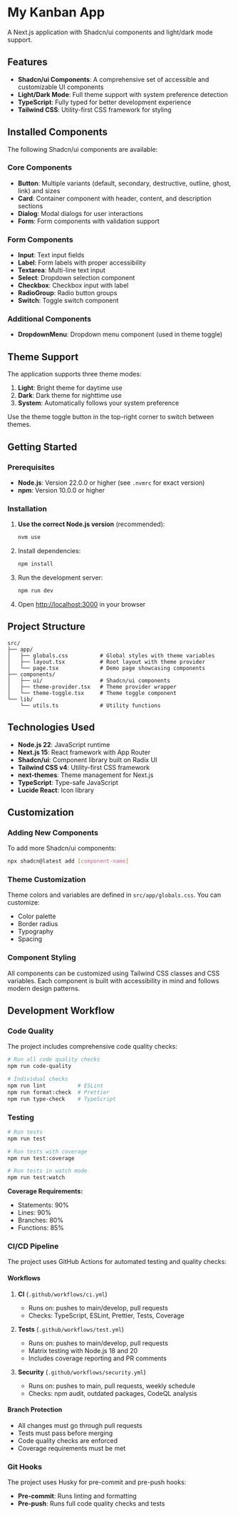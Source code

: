 # My Kanban App

A Next.js application with Shadcn/ui components and light/dark mode support.

## Features

- **Shadcn/ui Components**: A comprehensive set of accessible and customizable UI components
- **Light/Dark Mode**: Full theme support with system preference detection
- **TypeScript**: Fully typed for better development experience
- **Tailwind CSS**: Utility-first CSS framework for styling

## Installed Components

The following Shadcn/ui components are available:

### Core Components

- **Button**: Multiple variants (default, secondary, destructive, outline, ghost, link) and sizes
- **Card**: Container component with header, content, and description sections
- **Dialog**: Modal dialogs for user interactions
- **Form**: Form components with validation support

### Form Components

- **Input**: Text input fields
- **Label**: Form labels with proper accessibility
- **Textarea**: Multi-line text input
- **Select**: Dropdown selection component
- **Checkbox**: Checkbox input with label
- **RadioGroup**: Radio button groups
- **Switch**: Toggle switch component

### Additional Components

- **DropdownMenu**: Dropdown menu component (used in theme toggle)

## Theme Support

The application supports three theme modes:

1. **Light**: Bright theme for daytime use
2. **Dark**: Dark theme for nighttime use
3. **System**: Automatically follows your system preference

Use the theme toggle button in the top-right corner to switch between themes.

## Getting Started

### Prerequisites

- **Node.js**: Version 22.0.0 or higher (see `.nvmrc` for exact version)
- **npm**: Version 10.0.0 or higher

### Installation

1. **Use the correct Node.js version** (recommended):

   ```bash
   nvm use
   ```

2. Install dependencies:

   ```bash
   npm install
   ```

3. Run the development server:

   ```bash
   npm run dev
   ```

4. Open [http://localhost:3000](http://localhost:3000) in your browser

## Project Structure

```
src/
├── app/
│   ├── globals.css          # Global styles with theme variables
│   ├── layout.tsx           # Root layout with theme provider
│   └── page.tsx             # Demo page showcasing components
├── components/
│   ├── ui/                  # Shadcn/ui components
│   ├── theme-provider.tsx   # Theme provider wrapper
│   └── theme-toggle.tsx     # Theme toggle component
└── lib/
    └── utils.ts             # Utility functions
```

## Technologies Used

- **Node.js 22**: JavaScript runtime
- **Next.js 15**: React framework with App Router
- **Shadcn/ui**: Component library built on Radix UI
- **Tailwind CSS v4**: Utility-first CSS framework
- **next-themes**: Theme management for Next.js
- **TypeScript**: Type-safe JavaScript
- **Lucide React**: Icon library

## Customization

### Adding New Components

To add more Shadcn/ui components:

```bash
npx shadcn@latest add [component-name]
```

### Theme Customization

Theme colors and variables are defined in `src/app/globals.css`. You can customize:

- Color palette
- Border radius
- Typography
- Spacing

### Component Styling

All components can be customized using Tailwind CSS classes and CSS variables. Each component is built with accessibility in mind and follows modern design patterns.

## Development Workflow

### Code Quality

The project includes comprehensive code quality checks:

```bash
# Run all code quality checks
npm run code-quality

# Individual checks
npm run lint          # ESLint
npm run format:check  # Prettier
npm run type-check    # TypeScript
```

### Testing

```bash
# Run tests
npm run test

# Run tests with coverage
npm run test:coverage

# Run tests in watch mode
npm run test:watch
```

**Coverage Requirements:**

- Statements: 90%
- Lines: 90%
- Branches: 80%
- Functions: 85%

### CI/CD Pipeline

The project uses GitHub Actions for automated testing and quality checks:

#### Workflows

1. **CI** (`.github/workflows/ci.yml`)
   - Runs on: pushes to main/develop, pull requests
   - Checks: TypeScript, ESLint, Prettier, Tests, Coverage

2. **Tests** (`.github/workflows/test.yml`)
   - Runs on: pushes to main/develop, pull requests
   - Matrix testing with Node.js 18 and 20
   - Includes coverage reporting and PR comments

3. **Security** (`.github/workflows/security.yml`)
   - Runs on: pushes to main, pull requests, weekly schedule
   - Checks: npm audit, outdated packages, CodeQL analysis

#### Branch Protection

- All changes must go through pull requests
- Tests must pass before merging
- Code quality checks are enforced
- Coverage requirements must be met

### Git Hooks

The project uses Husky for pre-commit and pre-push hooks:

- **Pre-commit**: Runs linting and formatting
- **Pre-push**: Runs full code quality checks and tests

